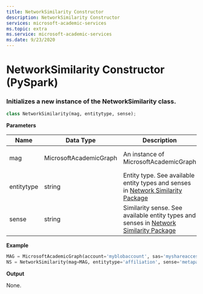 ```yaml
---
title: NetworkSimilarity Constructor
description: NetworkSimilarity Constructor
services: microsoft-academic-services
ms.topic: extra
ms.service: microsoft-academic-services
ms.date: 9/23/2020
---
```

# NetworkSimilarity Constructor (PySpark)

### Initializes a new instance of the NetworkSimilarity class.

  ```Python
  class NetworkSimilarity(mag, entitytype, sense);
  ```

**Parameters**

Name | Data Type | Description | Example
--- | --- | --- | ---
mag | MicrosoftAcademicGraph | An instance of MicrosoftAcademicGraph | See example below
entitytype | string | Entity type. See available entity types and senses in [Network Similarity Package](network-similarity.md#available-senses) | 'affiliation'
sense | string | Similarity sense. See available entity types and senses in [Network Similarity Package](network-similarity.md#available-senses) | 'metapath'

**Example**

   ```Python
   MAG = MicrosoftAcademicGraph(account='myblobaccount', sas='myshareaccesssignature', 'mag-2020-01-01')
   NS = NetworkSimilarity(mag=MAG, entitytype='affiliation', sense='metapath')
   ```

**Output**

None.
